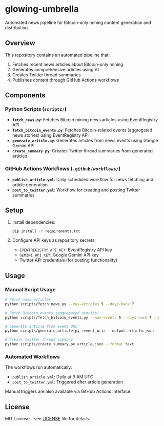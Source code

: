 # glowing-umbrella

Automated news pipeline for Bitcoin-only mining content generation and distribution.

## Overview

This repository contains an automated pipeline that:
1. Fetches recent news articles about Bitcoin-only mining
2. Generates comprehensive articles using AI
3. Creates Twitter thread summaries
4. Publishes content through GitHub Actions workflows

## Components

### Python Scripts (`scripts/`)

- **`fetch_news.py`**: Fetches Bitcoin mining news articles using EventRegistry API
- **`fetch_bitcoin_events.py`**: Fetches Bitcoin-related events (aggregated news stories) using EventRegistry API
- **`generate_article.py`**: Generates articles from news events using Google Gemini API  
- **`create_summary.py`**: Creates Twitter thread summaries from generated articles

### GitHub Actions Workflows (`.github/workflows/`)

- **`publish_article.yml`**: Daily scheduled workflow for news fetching and article generation
- **`post_to_twitter.yml`**: Workflow for creating and posting Twitter summaries

## Setup

1. Install dependencies:
   ```bash
   pip install -r requirements.txt
   ```

2. Configure API keys as repository secrets:
   - `EVENTREGISTRY_API_KEY`: EventRegistry API key
   - `GEMINI_API_KEY`: Google Gemini API key
   - Twitter API credentials (for posting functionality)

## Usage

### Manual Script Usage

```bash
# Fetch news articles
python scripts/fetch_news.py --max-articles 5 --days-back 7

# Fetch Bitcoin events (aggregated stories)
python scripts/fetch_bitcoin_events.py --max-events 5 --days-back 7 --output-format summary

# Generate article from event URI
python scripts/generate_article.py <event_uri> --output article.json

# Create Twitter thread summary
python scripts/create_summary.py article.json --format text
```

### Automated Workflows

The workflows run automatically:
- `publish_article.yml`: Daily at 9 AM UTC
- `post_to_twitter.yml`: Triggered after article generation

Manual triggers are also available via GitHub Actions interface.

## License

MIT License - see [LICENSE](LICENSE) file for details.